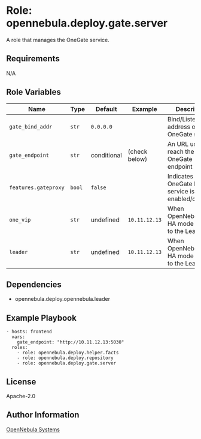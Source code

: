 Role: opennebula.deploy.gate.server
===================================

A role that manages the OneGate service.

Requirements
------------

N/A

Role Variables
--------------

| Name                 | Type   | Default     | Example       | Description                                             |
|----------------------|--------|-------------|---------------|---------------------------------------------------------|
| `gate_bind_addr`     | `str`  | `0.0.0.0`   |               | Bind/Listen address of the OneGate service.             |
| `gate_endpoint`      | `str`  | conditional | (check below) | An URL used to reach the OneGate endpoint (HTTP).       |
| `features.gateproxy` | `bool` | `false`     |               | Indicates if OneGate Proxy service is enabled/disabled. |
| `one_vip`            | `str`  | undefined   | `10.11.12.13` | When OpenNebula is in HA mode it points to the Leader.  |
| `leader`             | `str`  | undefined   | `10.11.12.13` | When OpenNebula is in HA mode it points to the Leader.  |

Dependencies
------------

- opennebula.deploy.opennebula.leader

Example Playbook
----------------

    - hosts: frontend
      vars:
        gate_endpoint: "http://10.11.12.13:5030"
      roles:
        - role: opennebula.deploy.helper.facts
        - role: opennebula.deploy.repository
        - role: opennebula.deploy.gate.server

License
-------

Apache-2.0

Author Information
------------------

[OpenNebula Systems](https://opennebula.io/)

